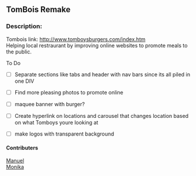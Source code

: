## TomBois Remake
### Description:
Tombois link: http://www.tomboysburgers.com/index.htm
<br>
Helping local restraurant by improving online websites to promote meals to the public.

To Do
- [ ] Separate sections like tabs and header with nav bars since its all piled in one DIV
- [ ] Find more pleasing photos to promote online
- [ ] maquee banner with burger?
- [ ] Create hyperlink on locations and carousel that changes location based on what Tomboys youre looking at
- [ ] make logos with transparent background



#### Contributers
[Manuel](https://github.com/Lucidreline)
<br>
[Monika](https://github.com/Manikia)
